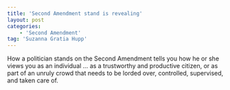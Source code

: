 ```yaml
---
title: 'Second Amendment stand is revealing'
layout: post
categories:
    - 'Second Amendment'
tag: 'Suzanna Gratia Hupp'
---
```


How a politician stands on the Second Amendment tells you how he or she views you as an individual … as a trustworthy and productive citizen, or as part of an unruly crowd that needs to be lorded over, controlled, supervised, and taken care of.